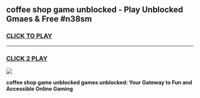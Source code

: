
## coffee shop game unblocked - Play Unblocked Gmaes & Free #n38sm
<h3>
<a href="https://news.freeplayer.one?title=coffee_shop_game_unblocked&ref=03M">CLICK TO PLAY</a></h3>
<hr>

<h3>
<a href="https://news.freeplayer.one?title=coffee_shop_game_unblocked&ref=03M">CLICK 2 PLAY</a>
  
</h3>

<a href="https://news.freeplayer.one?title=coffee_shop_game_unblocked&ref=03M"><img src="https://clearcache.store/games.png"></a>


**coffee shop game unblocked games unblocked: Your Gateway to Fun and Accessible Online Gaming**
